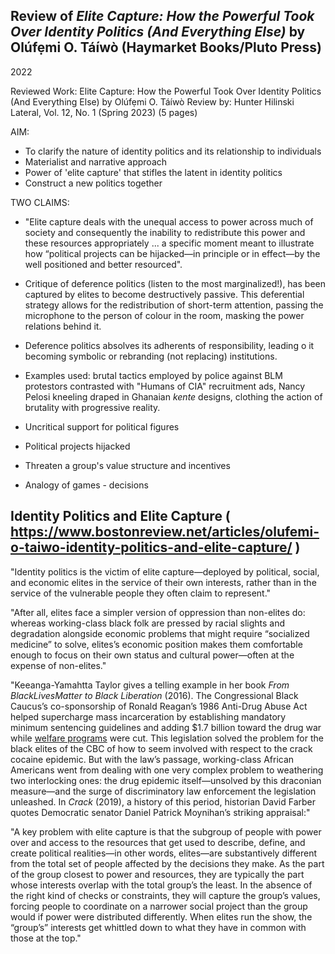 ## Review of _Elite Capture: How the Powerful Took Over Identity Politics (And Everything Else)_ by Olúfẹmi O. Táíwò (Haymarket Books/Pluto Press)

2022

Reviewed Work: Elite Capture: How the Powerful Took Over Identity Politics (And Everything Else) by Olúfẹmi O. Táíwò
Review by: Hunter Hilinski
Lateral, Vol. 12, No. 1 (Spring 2023) (5 pages)

AIM:
- To clarify the nature of identity politics and its relationship to individuals
- Materialist and narrative approach
- Power of 'elite capture' that stifles the latent in identity politics
- Construct a new politics together

TWO CLAIMS:
- "Elite capture deals with the unequal access to power across much of society and consequently the inability to redistribute this power and these resources appropriately ... a specific moment meant to illustrate how “political projects can be hijacked—in principle or in effect—by the well positioned and better resourced".
- Critique of deference politics (listen to the most marginalized!), has been captured by elites to become destructively passive. This deferential strategy allows for the redistribution of short-term attention, passing the microphone to the person of colour in the room, masking the power relations behind it.

- Deference politics absolves its adherents of responsibility, leading o it becoming symbolic or rebranding (not replacing) institutions.
- Examples used: brutal tactics employed by police against BLM protestors contrasted with "Humans of CIA" recruitment ads, Nancy Pelosi kneeling draped in Ghanaian *kente* designs, clothing the action of brutality with progressive reality.

- Uncritical support for political figures
- Political projects hijacked
- Threaten a group's value structure and incentives
- Analogy of games - decisions

## Identity Politics and Elite Capture ( https://www.bostonreview.net/articles/olufemi-o-taiwo-identity-politics-and-elite-capture/ )

"Identity politics is the victim of elite capture—deployed by political, social, and economic elites in the service of their own interests, rather than in the service of the vulnerable people they often claim to represent."

"After all, elites face a simpler version of oppression than non-elites do: whereas working-class black folk are pressed by racial slights and degradation alongside economic problems that might require “socialized medicine” to solve, elites’s economic position makes them comfortable enough to focus on their own status and cultural power—often at the expense of non-elites."

"Keeanga-Yamahtta Taylor gives a telling example in her book _From BlackLivesMatter to Black Liberation_ (2016). The Congressional Black Caucus’s co-sponsorship of Ronald Reagan’s 1986 Anti-Drug Abuse Act helped supercharge mass incarceration by establishing mandatory minimum sentencing guidelines and adding $1.7 billion toward the drug war while [welfare programs](http://library.cqpress.com/cqresearcher/document.php?id=cqresrre1984030900) were cut. This legislation solved the problem for the black elites of the CBC of how to seem involved with respect to the crack cocaine epidemic. But with the law’s passage, working-class African Americans went from dealing with one very complex problem to weathering two interlocking ones: the drug epidemic itself—unsolved by this draconian measure—and the surge of discriminatory law enforcement the legislation unleashed. In _Crack_ (2019), a history of this period, historian David Farber quotes Democratic senator Daniel Patrick Moynihan’s striking appraisal:"

"A key problem with elite capture is that the subgroup of people with power over and access to the resources that get used to describe, define, and create political realities—in other words, elites—are substantively different from the total set of people affected by the decisions they make. As the part of the group closest to power and resources, they are typically the part whose interests overlap with the total group’s the least. In the absence of the right kind of checks or constraints, they will capture the group’s values, forcing people to coordinate on a narrower social project than the group would if power were distributed differently. When elites run the show, the “group’s” interests get whittled down to what they have in common with those at the top."